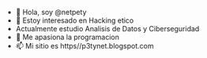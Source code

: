 - 👋 Hola, soy @netpety
- 👀 Estoy interesado en Hacking etico 
-    Actualmente estudio Analisis de Datos y Ciberseguridad 
- 💞️ Me apasiona la programacion 
- 📫 Mi sitio es https//p3tynet.blogspot.com 
  
  

<!---
netpety/netpety is a ✨ special ✨ repository because its `README.md` (this file) appears on your GitHub profile.
You can click the Preview link to take a look at your changes.
--->
